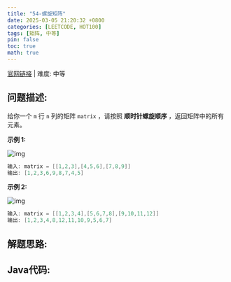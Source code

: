 ```yaml
---
title: "54-螺旋矩阵"
date: 2025-03-05 21:20:32 +0800
categories: [LEETCODE, HOT100]
tags: [矩阵, 中等]
pin: false
toc: true
math: true
---
```


[官网链接](https://leetcode.cn/problems/spiral-matrix/) \| 难度: 中等

## 问题描述: 

给你一个 `m` 行 `n` 列的矩阵 `matrix` ，请按照 **顺时针螺旋顺序** ，返回矩阵中的所有元素。

**示例 1:**

![img](../assets/img/posts/p54_0.jpg)

```java
输入: matrix = [[1,2,3],[4,5,6],[7,8,9]]
输出: [1,2,3,6,9,8,7,4,5]
```

**示例 2:**

![img](../assets/img/posts/p54_1.jpg)

```java
输入: matrix = [[1,2,3,4],[5,6,7,8],[9,10,11,12]]
输出: [1,2,3,4,8,12,11,10,9,5,6,7]
```

## 解题思路: 

## Java代码: 
